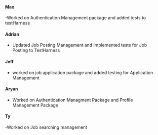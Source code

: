 #### Max
-Worked on Authentication Management package and added tests to testHarness
#### Adrian
- Updated Job Posting Management and Implemented tests for Job Posting to TestHarness
#### Jeff
- worked on job application package and added testing for Application Management
#### Aryan
- Worked on Authentication Managment Package and Profile Management Package
#### Ty
-Worked on Job searching management
